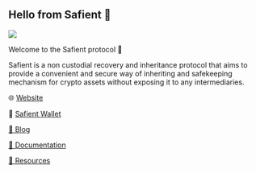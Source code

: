 ## Hello from Safient 👋

![](https://pbs.twimg.com/profile_banners/1360560624896385026/1643869755/1500x500)

Welcome to the Safient protocol 👋

Safient is a non custodial recovery and inheritance protocol that aims to provide a convenient and secure way of inheriting and safekeeping mechanism for crypto assets without exposing it to any intermediaries.

🌐 [Website](https://safient.io)

📱 [Safient Wallet](https://wallet.safient.io/gm)

[📰 Blog](https://blog.safient.io)

[📰 Documentation](https://docs.safient.io)

[📢 Resources](https://resources.safient.io)
